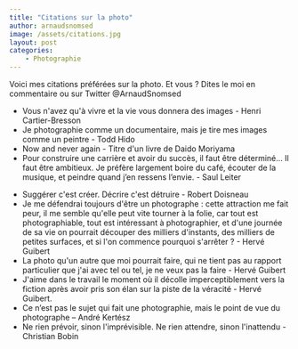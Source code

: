 ```yaml
---
title: "Citations sur la photo"
author: arnaudsnomsed
image: /assets/citations.jpg
layout: post
categories:
    - Photographie
---
```


Voici mes citations préférées sur la photo. Et vous ? Dites le moi en
commentaire ou sur Twitter @ArnaudSnomsed

- Vous n'avez qu'à vivre et la vie vous donnera des images - Henri
  Cartier-Bresson
- Je photographie comme un documentaire, mais je tire mes images comme
  un peintre - Todd Hido
- Now and never again - Titre d'un livre de Daido Moriyama
- Pour construire une carrière et avoir du succès, il faut être
  déterminé… Il faut être ambitieux. Je préfère largement boire du
  café, écouter de la musique, et peindre quand j’en ressens
  l’envie. - Saul Leiter
<!-- more -->
- Suggérer c'est créer. Décrire c'est détruire - Robert Doisneau
- Je me défendrai toujours d'être un photographe : cette attraction me
  fait peur, il me semble qu'elle peut vite tourner à la folie, car
  tout est photographiable, tout est intéressant à photographier, et
  d'une journée de sa vie on pourrait découper des milliers
  d'instants, des milliers de petites surfaces, et si l'on commence
  pourquoi s'arrêter ? - Hervé Guibert
- La photo qu'un autre que moi pourrait faire,
  qui ne tient pas au rapport particulier que j'ai avec tel ou tel, je
  ne veux pas la faire - Hervé Guibert
- J'aime dans le travail le moment où il
  décolle imperceptiblement vers la fiction après avoir pris son élan
  sur la piste de la véracité - Hervé Guibert.
- Ce n’est pas le sujet qui fait une photographie, mais le point de
  vue du photographe – André Kertész
- Ne rien prévoir, sinon l'imprévisible. Ne rien attendre, sinon
  l'inattendu - Christian Bobin


